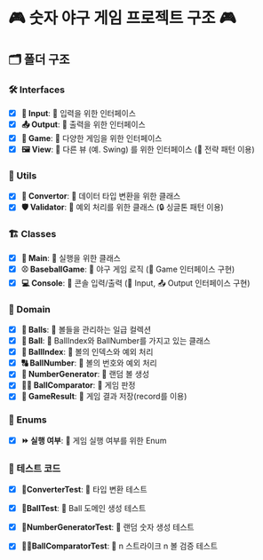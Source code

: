 # 🎮 숫자 야구 게임 프로젝트 구조 🎮

## 🗂 폴더 구조

### 🛠 Interfaces
- [x] **🔡 Input**: 🎯 입력을 위한 인터페이스
- [x] **📤 Output**: 🎯 출력을 위한 인터페이스
- [x] **🎲 Game**: 🎯 다양한 게임을 위한 인터페이스
- [x] **🖼 View**: 🎯 다른 뷰 (예. Swing) 를 위한 인터페이스 (🤖 전략 패턴 이용)

### 🧰 Utils
- [x] **🔄 Convertor**: 🎯 데이터 타입 변환을 위한 클래스
- [x] **🛡 Validator**: 🎯 예외 처리를 위한 클래스 (🔒 싱글톤 패턴 이용)

### 🏗 Classes
- [x] **🚀 Main**: 🎯 실행을 위한 클래스
- [x] **⚾ BaseballGame**: 🎯 야구 게임 로직 (🎲 Game 인터페이스 구현)
- [x] **💻 Console**: 🎯 콘솔 입력/출력 (🔡 Input, 📤 Output 인터페이스 구현)

### 🏢 Domain
- [x] **🔴 Balls**: 🎯 볼들을 관리하는 일급 컬렉션
- [x] **🎾 Ball**: 🎯 BallIndex와 BallNumber를 가지고 있는 클래스
- [x] **🔢 BallIndex**: 🎯 볼의 인덱스와 예외 처리
- [x] **🔠 BallNumber**: 🎯 볼의 번호와 예외 처리
- [x] **🎰 NumberGenerator**: 🎯 랜덤 볼 생성
- [x] **👮‍♂  BallComparator**: 🎯 게임 판정
- [x] **📜 GameResult**: 🎯 게임 결과 저장(record를 이용)

### 🚥 Enums
- [x] **⏩ 실행 여부**: 🎯 게임 실행 여부를 위한 Enum

### 🧪 테스트 코드
- [x] **🔄ConverterTest**: 🎯 타입 변환 테스트
- [x] **🔴BallTest**: 🎯 Ball 도메인 생성 테스트
- [x] **🎰NumberGeneratorTest**: 🎯 랜덤 숫자 생성 테스트
- [x] **👮‍♂BallComparatorTest**: 🎯 n 스트라이크 n 볼 검증 테스트


